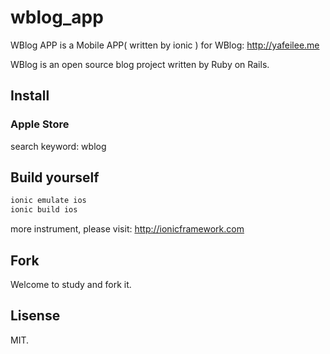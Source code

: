 wblog_app
=========

WBlog APP is a Mobile APP( written by ionic ) for WBlog: http://yafeilee.me

WBlog is an open source blog project written by Ruby on Rails.

## Install

### Apple Store 

search keyword: wblog


## Build yourself

```bash
ionic emulate ios
ionic build ios
```

more instrument, please visit: http://ionicframework.com

## Fork

Welcome to study and fork it.

## Lisense

MIT.
